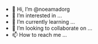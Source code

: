 - 👋 Hi, I’m @noeamadorg
- 👀 I’m interested in ...
- 🌱 I’m currently learning ...
- 💞️ I’m looking to collaborate on ...
- 📫 How to reach me ...

<!---
noeamadorg/noeamadorg is a ✨ special ✨ repository because its `README.md` (this file) appears on your GitHub profile.
You can click the Preview link to take a look at your changes.
--->
